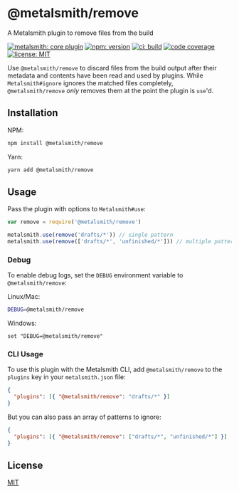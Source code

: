 # @metalsmith/remove

A Metalsmith plugin to remove files from the build

[![metalsmith: core plugin][metalsmith-badge]][metalsmith-url]
[![npm: version][npm-badge]][npm-url]
[![ci: build][ci-badge]][ci-url]
[![code coverage][codecov-badge]][codecov-url]
[![license: MIT][license-badge]][license-url]

Use `@metalsmith/remove` to discard files from the build output after their metadata and contents have been read and used by plugins. While `Metalsmith#ignore` ignores the matched files completely, `@metalsmith/remove` _only_ removes them at the point the plugin is `use`'d.

## Installation

NPM:

```bash
npm install @metalsmith/remove
```

Yarn:

```bash
yarn add @metalsmith/remove
```

## Usage

Pass the plugin with options to `Metalsmith#use`:

```js
var remove = require('@metalsmith/remove')

metalsmith.use(remove('drafts/*')) // single pattern
metalsmith.use(remove(['drafts/*', 'unfinished/*'])) // multiple patterns
```

### Debug

To enable debug logs, set the `DEBUG` environment variable to `@metalsmith/remove`:

Linux/Mac:

```bash
DEBUG=@metalsmith/remove
```

Windows:

```batch
set "DEBUG=@metalsmith/remove"
```

### CLI Usage

To use this plugin with the Metalsmith CLI, add `@metalsmith/remove` to the `plugins` key in your `metalsmith.json` file:

```json
{
  "plugins": [{ "@metalsmith/remove": "drafts/*" }]
}
```

But you can also pass an array of patterns to ignore:

```json
{
  "plugins": [{ "@metalsmith/remove": ["drafts/*", "unfinished/*"] }]
}
```

## License

[MIT](LICENSE)

[npm-badge]: https://img.shields.io/npm/v/@metalsmith/remove.svg
[npm-url]: https://www.npmjs.com/package/@metalsmith/remove
[ci-badge]: https://app.travis-ci.com/metalsmith/remove.svg?branch=master
[ci-url]: https://app.travis-ci.com/github/metalsmith/remove
[metalsmith-badge]: https://img.shields.io/badge/metalsmith-plugin-green.svg?longCache=true
[metalsmith-url]: https://metalsmith.io
[codecov-badge]: https://img.shields.io/coveralls/github/metalsmith/remove
[codecov-url]: https://coveralls.io/github/metalsmith/remove
[license-badge]: https://img.shields.io/github/license/metalsmith/remove
[license-url]: LICENSE
